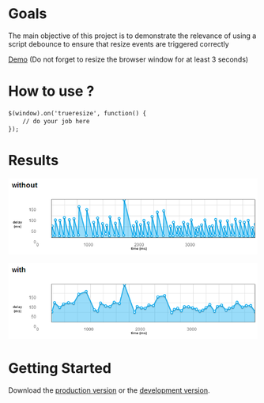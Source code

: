 # Goals

The main objective of this project is to demonstrate the relevance of using a script debounce to ensure that resize events are triggered correctly

[Demo](http://jfroffice.github.com/jquery.trueresize/demo/) (Do not forget to resize the browser window for at least 3 seconds)

# How to use ?

```
$(window).on('trueresize', function() {
    // do your job here
});
```

# Results

![logo!](https://github.com/jfroffice/jquery.trueresize/raw/master/img/without.png)

![logo!](https://github.com/jfroffice/jquery.trueresize/raw/master/img/with.png)

# Getting Started

Download the [production version][min] or the [development version][max].

[min]: https://raw.github.com/jfroffice/jquery.trueresize/master/dist/jquery.trueresize.min.js
[max]: https://raw.github.com/jfroffice/jquery.trueresize/master/dist/jquery.trueresize.js

